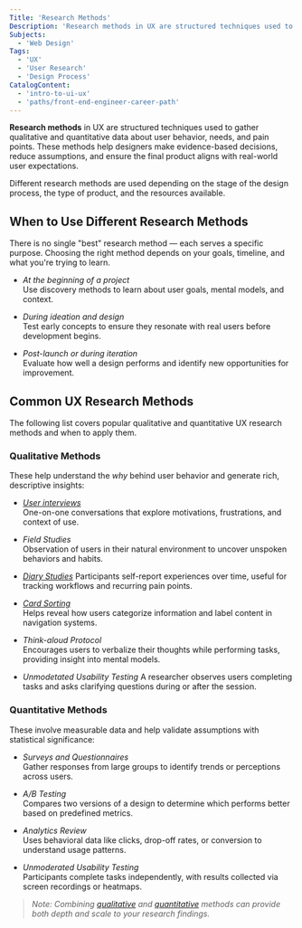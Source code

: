 ```yaml
---
Title: 'Research Methods'
Description: 'Research methods in UX are structured techniques used to gather qualitative and quantitative data about user behavior, needs, and pain points.'
Subjects:
  - 'Web Design'
Tags:
  - 'UX'
  - 'User Research'
  - 'Design Process'
CatalogContent:
  - 'intro-to-ui-ux'
  - 'paths/front-end-engineer-career-path'
---
```


**Research methods** in UX are structured techniques used to gather qualitative and quantitative data about user behavior, needs, and pain points. These methods help designers make evidence-based decisions, reduce assumptions, and ensure the final product aligns with real-world user expectations.

Different research methods are used depending on the stage of the design process, the type of product, and the resources available.

## When to Use Different Research Methods

There is no single "best" research method — each serves a specific purpose. Choosing the right method depends on your goals, timeline, and what you're trying to learn.

- _At the beginning of a project_  
  Use discovery methods to learn about user goals, mental models, and context.

- _During ideation and design_  
  Test early concepts to ensure they resonate with real users before development begins.

- _Post-launch or during iteration_  
  Evaluate how well a design performs and identify new opportunities for improvement.

## Common UX Research Methods

The following list covers popular qualitative and quantitative UX research methods and when to apply them.

### Qualitative Methods

These help understand the _why_ behind user behavior and generate rich, descriptive insights:

- _[User interviews](https://www.codecademy.com/resources/docs/uiux/interviews)_  
  One-on-one conversations that explore motivations, frustrations, and context of use.

- _Field Studies_  
  Observation of users in their natural environment to uncover unspoken behaviors and habits.

- _[Diary Studies](https://www.codecademy.com/resources/docs/uiux/diary-study)_
  Participants self-report experiences over time, useful for tracking workflows and recurring pain points.

- _[Card Sorting](https://www.codecademy.com/resources/docs/uiux/card-sorting)_  
  Helps reveal how users categorize information and label content in navigation systems.

- _Think-aloud Protocol_  
  Encourages users to verbalize their thoughts while performing tasks, providing insight into mental models.

- _Unmodetated Usability Testing_
  A researcher observes users completing tasks and asks clarifying questions during or after the session.

### Quantitative Methods

These involve measurable data and help validate assumptions with statistical significance:

- _Surveys and Questionnaires_  
  Gather responses from large groups to identify trends or perceptions across users.

- _A/B Testing_  
  Compares two versions of a design to determine which performs better based on predefined metrics.

- _Analytics Review_  
  Uses behavioral data like clicks, drop-off rates, or conversion to understand usage patterns.

- _Unmoderated Usability Testing_  
  Participants complete tasks independently, with results collected via screen recordings or heatmaps.

> _Note: Combining [qualitative](https://www.codecademy.com/resources/docs/uiux/qualitative-research) and [quantitative](https://www.codecademy.com/resources/docs/uiux/quantitative-research) methods can provide both depth and scale to your research findings._

